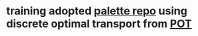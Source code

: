 # training adopted [palette repo](https://github.com/LouisRouss/Diffusion-Based-Model-for-Colorization) using discrete optimal transport from [POT](https://pythonot.github.io)